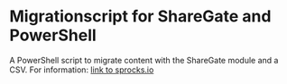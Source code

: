 # Migrationscript for ShareGate and PowerShell
A PowerShell script to migrate content with the ShareGate module and a CSV. For information: [link to sprocks.io](https://www.danny-davis.com/blog//2018/11/sharepoint-migration-with-sharegate-and.html)

